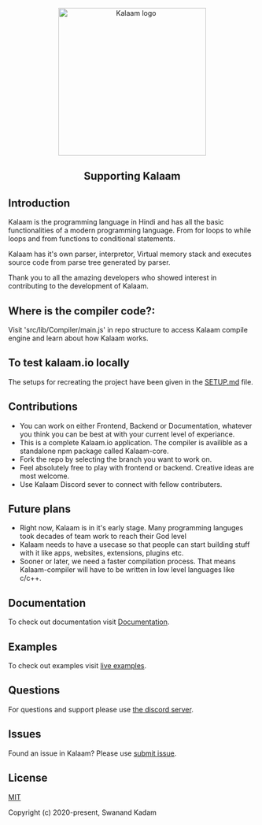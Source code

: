 <p align="center"><a href="kalaam.io" target="_blank" rel="noopener noreferrer"><img width="300" src="https://i.ibb.co/Dg3jzC5/Logo.png" alt="Kalaam logo"></a></p>


<h2 align="center">Supporting Kalaam</h2>


## Introduction

Kalaam is the programming language in Hindi and has all the basic functionalities of a modern programming language. From for loops to while loops and from functions to conditional statements.

Kalaam has it's own parser, interpretor, Virtual memory stack and executes source code from parse tree generated by parser. 

Thank you to all the amazing developers who showed interest in contributing to the development of Kalaam. 

## Where is the compiler code?:

Visit 'src/lib/Compiler/main.js' in repo structure to access Kalaam compile engine and learn about how Kalaam works.

## To test kalaam.io locally

The setups for recreating the project have been given in the [SETUP.md](SETUP.md) file.

## Contributions

- You can work on either Frontend, Backend or Documentation, whatever you think you can be best at with your current level of experiance.
- This is a complete Kalaam.io application. The compiler is availible as a standalone npm package called Kalaam-core.
- Fork the repo by selecting the branch you want to work on.
- Feel absolutely free to play with frontend or backend. Creative ideas are most welcome.
- Use Kalaam Discord sever to connect with fellow contributers.

## Future plans

- Right now, Kalaam is in it's early stage. Many programming languges took decades of team work to reach their God level
- Kalaam needs to have a usecase so that people can start building stuff with it like apps, websites, extensions, plugins etc.
- Sooner or later, we need a faster compilation process. That means Kalaam-compiler will have to be written in low level languages like c/c++.


## Documentation

To check out documentation visit [Documentation](https://www.kalaam.io/documentation).


## Examples

To check out examples visit [live examples](https://www.kalaam.io/examples).

## Questions

For questions and support please use [the discord server](https://discord.com/invite/EMyA8TA). 

## Issues

Found an issue in Kalaam? Please use [submit issue](https://github.com/Kalaam-Programming-Language/Kalaam/issues).

## License

[MIT](http://opensource.org/licenses/MIT)

Copyright (c) 2020-present, Swanand Kadam
